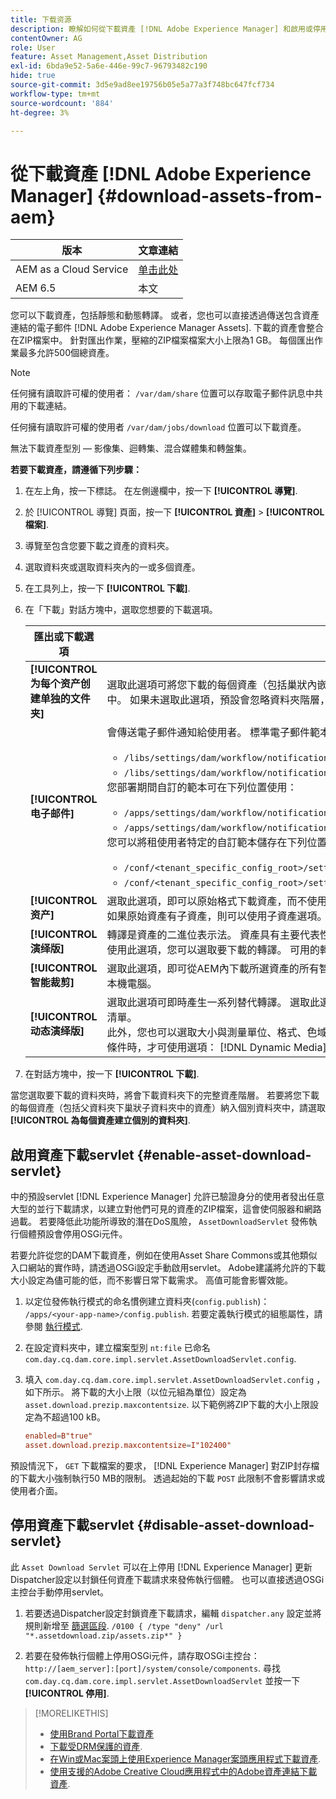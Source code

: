 ```yaml
---
title: 下载资源
description: 瞭解如何從下載資產 [!DNL Adobe Experience Manager] 和啟用或停用下載功能。
contentOwner: AG
role: User
feature: Asset Management,Asset Distribution
exl-id: 6bda9e52-5a6e-446e-99c7-96793482c190
hide: true
source-git-commit: 3d5e9ad8ee19756b05e5a77a3f748bc647fcf734
workflow-type: tm+mt
source-wordcount: '884'
ht-degree: 3%

---
```


# 從下載資產 [!DNL Adobe Experience Manager] {#download-assets-from-aem}

| 版本 | 文章連結 |
| -------- | ---------------------------- |
| AEM as a Cloud Service | [单击此处](https://experienceleague.adobe.com/docs/experience-manager-cloud-service/content/assets/manage/download-assets-from-aem.html?lang=en) |
| AEM 6.5 | 本文 |

您可以下載資產，包括靜態和動態轉譯。 或者，您也可以直接透過傳送包含資產連結的電子郵件 [!DNL Adobe Experience Manager Assets]. 下載的資產會整合在ZIP檔案中。 針對匯出作業，壓縮的ZIP檔案檔案大小上限為1 GB。 每個匯出作業最多允許500個總資產。

>[!NOTE]
>
>任何擁有讀取許可權的使用者： `/var/dam/share` 位置可以存取電子郵件訊息中共用的下載連結。
>
>任何擁有讀取許可權的使用者 `/var/dam/jobs/download` 位置可以下載資產。
>
>無法下載資產型別 — 影像集、迴轉集、混合媒體集和轉盤集。

<!--
OLD content of the above NOTE, changed wrt CQDOC-18661.
>The email recipients must be members of the `dam-users` group to access the ZIP download link in the email message.
>
-->

**若要下載資產，請遵循下列步驟：**

1. 在左上角，按一下標誌。 在左側邊欄中，按一下 **[!UICONTROL 導覽]**.
1. 於 [!UICONTROL 導覽] 頁面，按一下 **[!UICONTROL 資產]** > **[!UICONTROL 檔案]**.
1. 導覽至包含您要下載之資產的資料夾。
1. 選取資料夾或選取資料夾內的一或多個資產。
1. 在工具列上，按一下 **[!UICONTROL 下載]**.
1. 在「下載」對話方塊中，選取您想要的下載選項。

   | 匯出或下載選項 | 描述 |
   |---|---|
   | **[!UICONTROL 为每个资产创建单独的文件夹]** | 選取此選項可將您下載的每個資產（包括巢狀內嵌於資產上層資料夾下的子資料夾中的資產）納入本機電腦上的一個資料夾中。 如果未選取此選項，預設會忽略資料夾階層，並將所有資產下載至本機電腦中的一個資料夾。 |
   | **[!UICONTROL 电子邮件]** | 會傳送電子郵件通知給使用者。 標準電子郵件範本可在下列位置取得：<ul><li>`/libs/settings/dam/workflow/notification/email/downloadasset`。</li><li>`/libs/settings/dam/workflow/notification/email/transientworkflowcompleted`。</li></ul> 您部署期間自訂的範本可在下列位置使用： <ul><li>`/apps/settings/dam/workflow/notification/email/downloadasset`。</li><li>`/apps/settings/dam/workflow/notification/email/transientworkflowcompleted`。</li></ul>您可以將租使用者特定的自訂範本儲存在下列位置：<ul><li>`/conf/<tenant_specific_config_root>/settings/dam/workflow/notification/email/downloadasset`。</li><li>`/conf/<tenant_specific_config_root>/settings/dam/workflow/notification/email/transientworkflowcompleted`。</li></ul> |
   | **[!UICONTROL 资产]** | 選取此選項，即可以原始格式下載資產，而不使用任何轉譯。<br>如果原始資產有子資產，則可以使用子資產選項。 |
   | **[!UICONTROL 演绎版]** | 轉譯是資產的二進位表示法。 資產具有主要代表性 — 上傳檔案的主要代表性。 它們可以有任意數量的表示。 <br> 使用此選項，您可以選取要下載的轉譯。 可用的轉譯取決於您選取的資產。 如果資產有任何轉譯，則可使用選項。 |
   | **[!UICONTROL 智能裁剪]** | 選取此選項，即可從AEM內下載所選資產的所有智慧型裁切轉譯。 已建立包含「智慧型裁切」轉譯的zip檔案，並下載至您的本機電腦。 |
   | **[!UICONTROL 动态演绎版]** | 選取此選項可即時產生一系列替代轉譯。 選取此選項時，您也可以從以下專案選取，以選取要動態建立的轉譯： [影像預設集](image-presets.md) 清單。 <br>此外，您也可以選取大小與測量單位、格式、色域、解析度，以及任何選用的影像修飾元（例如反轉影像）。 只有當您有以下條件時，才可使用選項： [!DNL Dynamic Media] 已啟用。 |

1. 在對話方塊中，按一下 **[!UICONTROL 下載]**.

當您選取要下載的資料夾時，將會下載資料夾下的完整資產階層。 若要將您下載的每個資產（包括父資料夾下巢狀子資料夾中的資產）納入個別資料夾中，請選取 **[!UICONTROL 為每個資產建立個別的資料夾]**.

## 啟用資產下載servlet {#enable-asset-download-servlet}

中的預設servlet [!DNL Experience Manager] 允許已驗證身分的使用者發出任意大型的並行下載請求，以建立對他們可見的資產的ZIP檔案，這會使伺服器和網路過載。 若要降低此功能所導致的潛在DoS風險， `AssetDownloadServlet` 發佈執行個體預設會停用OSGi元件。

若要允許從您的DAM下載資產，例如在使用Asset Share Commons或其他類似入口網站的實作時，請透過OSGi設定手動啟用servlet。 Adobe建議將允許的下載大小設定為儘可能的低，而不影響日常下載需求。 高值可能會影響效能。

1. 以定位發佈執行模式的命名慣例建立資料夾(`config.publish`)： `/apps/<your-app-name>/config.publish`. 若要定義執行模式的組態屬性，請參閱 [執行模式](/help/sites-deploying/configure-runmodes.md#defining-configuration-properties-for-a-run-mode).
1. 在設定資料夾中，建立檔案型別 `nt:file` 已命名 `com.day.cq.dam.core.impl.servlet.AssetDownloadServlet.config`.
1. 填入 `com.day.cq.dam.core.impl.servlet.AssetDownloadServlet.config` ，如下所示。 將下載的大小上限（以位元組為單位）設定為 `asset.download.prezip.maxcontentsize`. 以下範例將ZIP下載的大小上限設定為不超過100 kB。

   ```conf
   enabled=B"true"
   asset.download.prezip.maxcontentsize=I"102400"
   ```

預設情況下， `GET` 下載檔案的要求， [!DNL Experience Manager] 對ZIP封存檔的下載大小強制執行50 MB的限制。 透過起始的下載 `POST` 此限制不會影響請求或使用者介面。

## 停用資產下載servlet {#disable-asset-download-servlet}

此 `Asset Download Servlet` 可以在上停用 [!DNL Experience Manager] 更新Dispatcher設定以封鎖任何資產下載請求來發佈執行個體。 也可以直接透過OSGi主控台手動停用servlet。

1. 若要透過Dispatcher設定封鎖資產下載請求，編輯 `dispatcher.any` 設定並將規則新增至 [篩選區段](https://experienceleague.adobe.com/docs/experience-manager-dispatcher/using/configuring/dispatcher-configuration.html#defining-a-filter). `/0100 { /type "deny" /url "*.assetdownload.zip/assets.zip*" }`

1. 若要在發佈執行個體上停用OSGi元件，請存取OSGi主控台： `http://[aem_server]:[port]/system/console/components`. 尋找 `com.day.cq.dam.core.impl.servlet.AssetDownloadServlet` 並按一下 **[!UICONTROL 停用]**.

>[!MORELIKETHIS]
>
>* [使用Brand Portal下載資產](https://experienceleague.adobe.com/docs/experience-manager-brand-portal/using/download/brand-portal-download-assets.html)
>* [下載受DRM保護的資產](drm.md).
>* [在Win或Mac案頭上使用Experience Manager案頭應用程式下載資產](https://experienceleague.adobe.com/docs/experience-manager-desktop-app/using/using.html#download-assets).
>* [使用支援的Adobe Creative Cloud應用程式中的Adobe資產連結下載資產](https://helpx.adobe.com/enterprise/using/manage-assets-using-adobe-asset-link.html).

